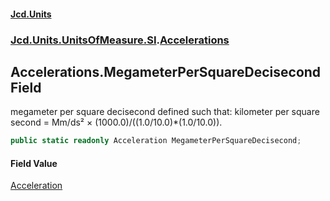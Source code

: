 #### [Jcd.Units](index 'index')
### [Jcd.Units.UnitsOfMeasure.SI](Jcd.Units.UnitsOfMeasure.SI 'Jcd.Units.UnitsOfMeasure.SI').[Accelerations](Accelerations 'Jcd.Units.UnitsOfMeasure.SI.Accelerations')

## Accelerations.MegameterPerSquareDecisecond Field

megameter per square decisecond defined such that: kilometer per square second = Mm/ds² ×
(1000.0)/((1.0/10.0)*(1.0/10.0)).

```csharp
public static readonly Acceleration MegameterPerSquareDecisecond;
```

#### Field Value
[Acceleration](Acceleration 'Jcd.Units.UnitTypes.Acceleration')